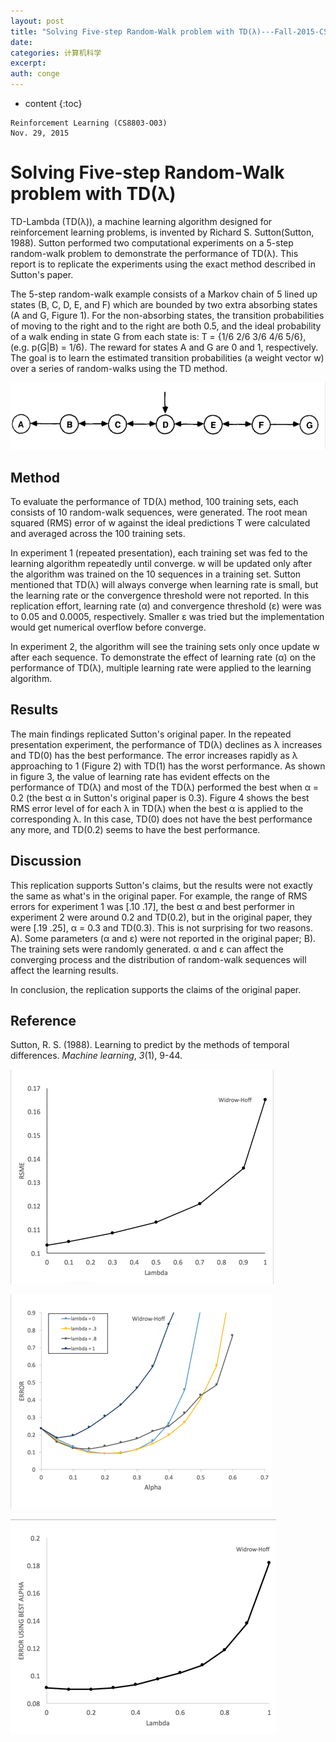 ```yaml
---
layout: post
title: "Solving Five-step Random-Walk problem with TD(λ)---Fall-2015-CS8803-RL"
date:
categories: 计算机科学
excerpt:
auth: conge
---
```

* content
{:toc}

```
Reinforcement Learning (CS8803-O03)
Nov. 29, 2015
```


# Solving Five-step Random-Walk problem with TD(λ)

TD-Lambda (TD(λ)), a machine learning algorithm designed for reinforcement learning problems, is invented by Richard S. Sutton(Sutton, 1988). Sutton performed two computational experiments on a 5-step random-walk problem to demonstrate the performance of TD(λ). This report is to replicate the experiments using the exact method described in Sutton's paper.

The 5-step random-walk example consists of a Markov chain of 5 lined up states (B, C, D, E, and F) which are bounded by two extra absorbing states (A and G, Figure 1). For the non-absorbing states, the transition probabilities of moving to the right and to the right are both 0.5, and the ideal probability of a walk ending in state G from each state is: T = {1/6 2/6 3/6 4/6 5/6}, (e.g. p(G|B) = 1/6). The reward for states A and G are 0 and 1, respectively. The goal is to learn the estimated transition probabilities (a weight vector w) over a series of random-walks using the TD method. 

![Figure 1, Five-Step random-walk problem. Each walk starts at state D and ends when agent reaches the absorbing states A or G. At states B-F, the agent has 50% chance to move to left (or right) when it takes an action. The agent recieves a reward of 0 and 1 when the walk ends at A and G, respectively ](/assets/images/计算机科学/118382-426db6014708354f.png)

## Method

To evaluate the performance of TD(λ) method, 100 training sets, each consists of 10 random-walk sequences, were generated. The root mean squared (RMS) error of w against the ideal predictions T were calculated and averaged across the 100 training sets.

In experiment 1 (repeated presentation), each training set was fed to the learning algorithm repeatedly until converge. w will be updated only after the algorithm was trained on the 10 sequences in a training set. Sutton mentioned that TD(λ) will always converge when learning rate is small, but the learning rate or the convergence threshold were not reported. In this replication effort, learning rate (α) and convergence threshold (ε) were was to 0.05 and 0.0005, respectively. Smaller ε was tried but the implementation would get numerical overflow before converge.

In experiment 2, the algorithm will see the training sets only once update w after each sequence. To demonstrate the effect of learning rate (α) on the performance of TD(λ), multiple learning rate were applied to the learning algorithm.

## Results

The main findings replicated Sutton's original paper. In the repeated presentation experiment,  the performance of TD(λ) declines as λ increases and TD(0) has the best performance. The error increases rapidly as λ approaching to 1 (Figure 2) with TD(1) has the worst performance. As shown in figure 3, the value of learning rate has evident effects on the performance of TD(λ) and most of the TD(λ) performed the best when α = 0.2 (the best α in Sutton's original paper is 0.3). Figure 4 shows the best RMS error level of for each λ in TD(λ) when the best α is applied to the corresponding λ. In this case, TD(0) does not have the best performance any more, and TD(0.2) seems to have the best performance.

## Discussion

This replication supports Sutton's claims, but the results were not exactly the same as what's in the original paper. For example, the range of RMS errors for experiment 1 was [.10 .17], the best α and best performer in experiment 2 were around 0.2 and TD(0.2), but in the original paper, they were [.19 .25], α = 0.3 and TD(0.3). This is not surprising for two reasons. A). Some parameters (α and ε) were not reported in the original paper; B). The training sets were randomly generated.  α and ε can affect the converging process and the distribution of random-walk sequences will affect the learning results.

In conclusion, the replication supports the claims of the original paper.

## Reference

Sutton, R. S. (1988). Learning to predict by the methods of temporal differences. *Machine learning*, *3*(1), 9-44.


![Figure 2](/assets/images/计算机科学/118382-ca54c580351420fb.png)


![Figure 3](/assets/images/计算机科学/118382-6e191b5092025419.png)


![Figure 4](/assets/images/计算机科学/118382-d8949b9e2c90647e.png)
